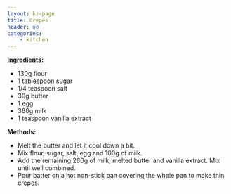 ```yaml
---
layout: kz-page
title: Crepes
header: no
categories:
    - kitchen
---
```


**Ingredients:**

* 130g flour
* 1 tablespoon sugar
* 1/4 teaspoon salt
<nbsp></nbsp>
* 30g butter
* 1 egg
* 360g milk
* 1 teaspoon vanilla extract

**Methods:**

* Melt the butter and let it cool down a bit.
* Mix flour, sugar, salt, egg and 100g of milk.
* Add the remaining 260g of milk, melted butter and vanilla extract. Mix until well combined. 
* Pour batter on a hot non-stick pan covering the whole pan to make thin crepes.
